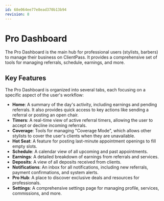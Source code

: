 ```yaml
---
id: 68e064ee77e8ead370b13b94
revision: 8
---
```


# Pro Dashboard

The Pro Dashboard is the main hub for professional users (stylists, barbers) to manage their business on ClientPass. It provides a comprehensive set of tools for managing referrals, schedule, earnings, and more.

## Key Features

The Pro Dashboard is organized into several tabs, each focusing on a specific aspect of the user's workflow:

- **Home**: A summary of the day's activity, including earnings and pending referrals. It also provides quick access to key actions like sending a referral or posting an open chair.
- **Timers**: A real-time view of active referral timers, allowing the user to accept or decline incoming referrals.
- **Coverage**: Tools for managing "Coverage Mode", which allows other stylists to cover the user's clients when they are unavailable.
- **Hot Seat**: A feature for posting last-minute appointment openings to fill empty slots.
- **Schedule**: A calendar view of all upcoming and past appointments.
- **Earnings**: A detailed breakdown of earnings from referrals and services.
- **Deposits**: A view of all deposits received from clients.
- **Notifications**: An inbox for all notifications, including new referrals, payment confirmations, and system alerts.
- **Pro Hub**: A place to discover exclusive deals and resources for professionals.
- **Settings**: A comprehensive settings page for managing profile, services, commissions, and more.
